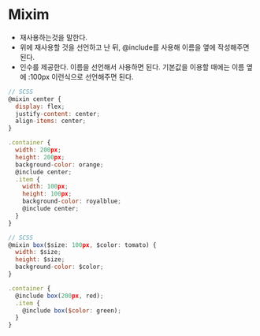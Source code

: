 # Mixim

- 재사용하는것을 말한다.
- 위에 재사용할 것을 선언하고 난 뒤, @include를 사용해 이름을 옆에 작성해주면 된다.
- 인수를 제공한다. 이름을 선언해서 사용하면 된다. 기본값을 이용할 때에는 이름 옆에 :100px 이런식으로 선언해주면 된다.
```js
// SCSS
@mixin center {
  display: flex;
  justify-content: center;
  align-items: center;
}

.container {
  width: 200px;
  height: 200px;
  background-color: orange;
  @include center;
  .item {
    width: 100px;
    height: 100px;
    background-color: royalblue;
    @include center;
  }
}
```
```js
// SCSS
@mixin box($size: 100px, $color: tomato) {
  width: $size;
  height: $size;
  background-color: $color;
}

.container {
  @include box(200px, red);
  .item {
    @include box($color: green);
  }
}
```




